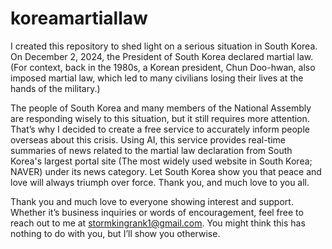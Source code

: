 # koreamartiallaw
I created this repository to shed light on a serious situation in South Korea. On December 2, 2024, the President of South Korea declared martial law. (For context, back in the 1980s, a Korean president, Chun Doo-hwan, also imposed martial law, which led to many civilians losing their lives at the hands of the military.)

The people of South Korea and many members of the National Assembly are responding wisely to this situation, but it still requires more attention. 
That’s why I decided to create a free service to accurately inform people overseas about this crisis. Using AI, this service provides real-time summaries of news related to the martial law declaration from South Korea's largest portal site (The most widely used website in South Korea; NAVER) under its news category.
Let South Korea show you that peace and love will always triumph over force. Thank you, and much love to you all.

Thank you and much love to everyone showing interest and support. Whether it’s business inquiries or words of encouragement, feel free to reach out to me at stormkingrank1@gmail.com. You might think this has nothing to do with you, but I’ll show you otherwise.
